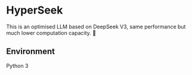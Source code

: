 # HyperSeek
This is an optimised LLM based on DeepSeek V3, same performance but much lower computation capacity. :ghost:

## Environment
Python 3
